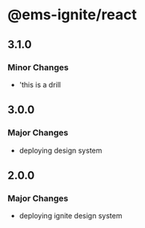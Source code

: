 # @ems-ignite/react

## 3.1.0

### Minor Changes

- 'this is a drill

## 3.0.0

### Major Changes

- deploying design system

## 2.0.0

### Major Changes

- deploying ignite design system
